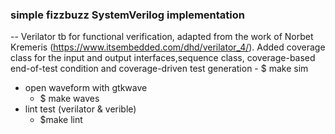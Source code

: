 ### simple fizzbuzz SystemVerilog implementation


-- Verilator tb for functional verification, adapted from the work of Norbet Kremeris (https://www.itsembedded.com/dhd/verilator_4/). Added coverage class for the input and output interfaces,sequence class, coverage-based end-of-test condition and coverage-driven test generation
    - $ make sim
- open waveform with gtkwave
    - $ make waves
- lint test (verilator & verible)
    - $make lint
